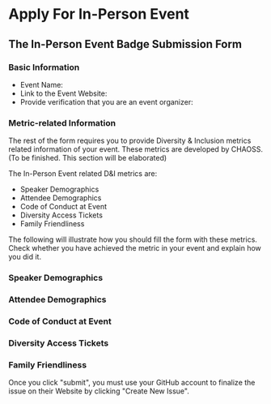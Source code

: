 # Apply For In-Person Event

## The In-Person Event Badge Submission Form

### Basic Information

* Event Name:
* Link to the Event Website:
* Provide verification that you are an event organizer:

### Metric-related Information

The rest of the form requires you to provide Diversity & Inclusion metrics related information of your event. These metrics are developed by CHAOSS. \(To be finished. This section will be elaborated\)

The In-Person Event related D&I metrics are:

* Speaker Demographics
* Attendee Demographics
* Code of Conduct at Event
* Diversity Access Tickets
* Family Friendliness

The following will illustrate how you should fill the form with these metrics. Check whether you have achieved the metric in your event and explain how you did it.

### Speaker Demographics



### Attendee Demographics



### Code of Conduct at Event



### Diversity Access Tickets



### Family Friendliness





Once you click "submit", you must use your GitHub account to finalize the issue on their Website by clicking "Create New Issue".



